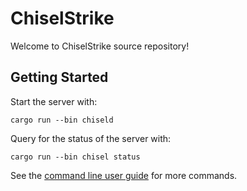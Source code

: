 # ChiselStrike

Welcome to ChiselStrike source repository!

## Getting Started

Start the server with:

```console
cargo run --bin chiseld
```

Query for the status of the server with:

```console
cargo run --bin chisel status
```

See the [command line user guide](cli/docs/manual.md) for more commands.
